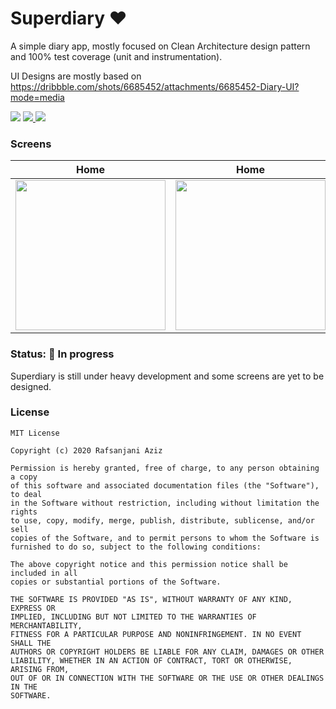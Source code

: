 # Superdiary ❤️
A simple diary app, mostly focused on Clean Architecture design pattern and 100% test coverage (unit and instrumentation).

UI Designs are mostly based on https://dribbble.com/shots/6685452/attachments/6685452-Diary-UI?mode=media


<div align="left">
    <img src = "https://github.com/Rafsanjani/superdiary/actions/workflows/unit-test.yml/badge.svg" />
    <a href = "https://github.com/Rafsanjani/superdiary/blob/master/LICENSE">
        <img src = "https://img.shields.io/github/license/pushpalroy/jetstore" />
    </a>
    <a href = "https://twitter.com/coded_raf">
        <img src = "https://img.shields.io/twitter/url?label=follow&style=social&url=https%3A%2F%2Ftwitter.com%2Fpushpalroy" />
    </a>
</div>

### Screens
|                                                             Home                                                             |                                                             Home                                                             |                                                             Home                                                             |
|:----------------------------------------------------------------------------------------------------------------------------:|:----------------------------------------------------------------------------------------------------------------------------:|:----------------------------------------------------------------------------------------------------------------------------:|
| <img src="https://user-images.githubusercontent.com/9197459/119953073-85c14400-bf95-11eb-9ade-2ef36a57bcb3.png" width=240 /> | <img src="https://user-images.githubusercontent.com/9197459/119953073-85c14400-bf95-11eb-9ade-2ef36a57bcb3.png" width=240 /> | <img src="https://user-images.githubusercontent.com/9197459/119953073-85c14400-bf95-11eb-9ade-2ef36a57bcb3.png" width=240 /> |



### Status: 🚧 In progress
<p>Superdiary is still under heavy development and some screens are yet to be designed.</p>


### License
```
MIT License

Copyright (c) 2020 Rafsanjani Aziz

Permission is hereby granted, free of charge, to any person obtaining a copy
of this software and associated documentation files (the "Software"), to deal
in the Software without restriction, including without limitation the rights
to use, copy, modify, merge, publish, distribute, sublicense, and/or sell
copies of the Software, and to permit persons to whom the Software is
furnished to do so, subject to the following conditions:

The above copyright notice and this permission notice shall be included in all
copies or substantial portions of the Software.

THE SOFTWARE IS PROVIDED "AS IS", WITHOUT WARRANTY OF ANY KIND, EXPRESS OR
IMPLIED, INCLUDING BUT NOT LIMITED TO THE WARRANTIES OF MERCHANTABILITY,
FITNESS FOR A PARTICULAR PURPOSE AND NONINFRINGEMENT. IN NO EVENT SHALL THE
AUTHORS OR COPYRIGHT HOLDERS BE LIABLE FOR ANY CLAIM, DAMAGES OR OTHER
LIABILITY, WHETHER IN AN ACTION OF CONTRACT, TORT OR OTHERWISE, ARISING FROM,
OUT OF OR IN CONNECTION WITH THE SOFTWARE OR THE USE OR OTHER DEALINGS IN THE
SOFTWARE.
```

